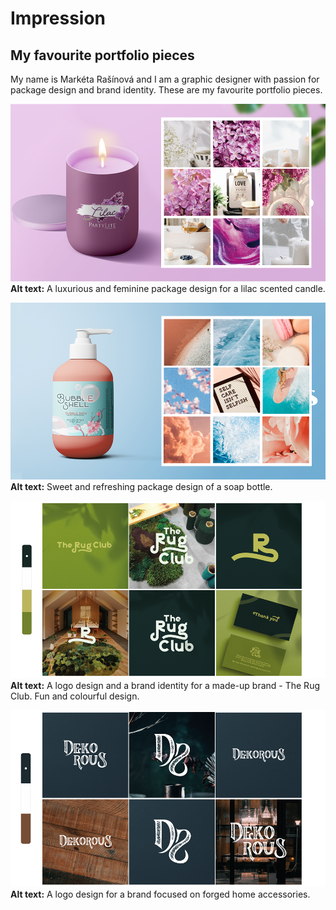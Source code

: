 # Impression

## My favourite portfolio pieces

My name is Markéta Rašínová and I am a graphic designer with passion for package design and brand identity. These are my favourite portfolio pieces.

![Image1](img/Image1.png)
**Alt text:** A luxurious and feminine package design for a lilac scented candle.

![Image2](img/Image2.png)
**Alt text:** Sweet and refreshing package design of a soap bottle.

![Image3](img/Image3.png)
**Alt text:** A logo design and a brand identity for a made-up brand - The Rug Club. Fun and colourful design.

![Image4](img/Image4.png)
**Alt text:** A logo design for a brand focused on forged home accessories.
